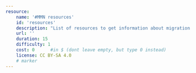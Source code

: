 ```yaml
---
resource:
    name: '#MMN resources'
    id: 'resources'    
    description: "List of resources to get information about migration."
    url: ''
    duration: 15
    difficulty: 1
    cost: 0      #in $ (dont leave empty, but type 0 instead)
    license: CC BY-SA 4.0
    # marker
---
```


